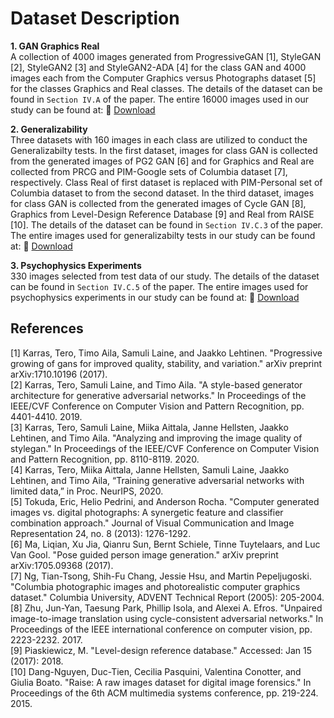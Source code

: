 # Dataset Description 

**1. GAN Graphics Real** </br>
A collection of 4000 images generated from ProgressiveGAN [1], StyleGAN [2], StyleGAN2 [3] and StyleGAN2-ADA [4] for the class GAN and 4000 images each from the Computer Graphics versus Photographs dataset [5] for the classes Graphics and Real classes. The details of the dataset can be found in `Section IV.A` of the paper. The entire 16000 images used in our study can be found at: :briefcase: [Download](https://www.google.com)

**2. Generalizability** </br>
Three datasets with 160 images in each class are utilized to conduct the Generalizabilty tests. In the first dataset, images for class GAN is collected from the generated images of PG2 GAN [6] and for Graphics and Real are collected from PRCG and PIM-Google sets of Columbia dataset [7], respectively. Class Real of first dataset is replaced with PIM-Personal set of Columbia dataset to from the second dataset. In the third dataset, images for class GAN is collected from the generated images of Cycle GAN [8], Graphics from Level-Design Reference Database [9] and Real from RAISE [10]. The details of the dataset can be found in `Section IV.C.3` of the paper. The entire images used for generalizabilty tests in our study can be found at: :briefcase: [Download](https://www.google.com)

**3. Psychophysics Experiments** </br>
330 images selected from test data of our study. The details of the dataset can be found in `Section IV.C.5` of the paper. The entire images used for psychophysics experiments in our study can be found at: :briefcase: [Download](https://www.google.com)

## References
[1] Karras, Tero, Timo Aila, Samuli Laine, and Jaakko Lehtinen. "Progressive growing of gans for improved quality, stability, and variation." arXiv preprint arXiv:1710.10196 (2017). </br>
[2] Karras, Tero, Samuli Laine, and Timo Aila. "A style-based generator architecture for generative adversarial networks." In Proceedings of the IEEE/CVF Conference on Computer Vision and Pattern Recognition, pp. 4401-4410. 2019. </br>
[3] Karras, Tero, Samuli Laine, Miika Aittala, Janne Hellsten, Jaakko Lehtinen, and Timo Aila. "Analyzing and improving the image quality of stylegan." In Proceedings of the IEEE/CVF Conference on Computer Vision and Pattern Recognition, pp. 8110-8119. 2020. </br>
[4] Karras, Tero, Miika Aittala, Janne Hellsten, Samuli Laine, Jaakko Lehtinen, and Timo Aila, “Training generative adversarial networks with limited data,” in Proc. NeurIPS, 2020. </br>
[5] Tokuda, Eric, Helio Pedrini, and Anderson Rocha. "Computer generated images vs. digital photographs: A synergetic feature and classifier combination approach." Journal of Visual Communication and Image Representation 24, no. 8 (2013): 1276-1292. </br>
[6] Ma, Liqian, Xu Jia, Qianru Sun, Bernt Schiele, Tinne Tuytelaars, and Luc Van Gool. "Pose guided person image generation." arXiv preprint arXiv:1705.09368 (2017).</br>
[7] Ng, Tian-Tsong, Shih-Fu Chang, Jessie Hsu, and Martin Pepeljugoski. "Columbia photographic images and photorealistic computer graphics dataset." Columbia University, ADVENT Technical Report (2005): 205-2004.</br>
[8] Zhu, Jun-Yan, Taesung Park, Phillip Isola, and Alexei A. Efros. "Unpaired image-to-image translation using cycle-consistent adversarial networks." In Proceedings of the IEEE international conference on computer vision, pp. 2223-2232. 2017.</br>
[9] Piaskiewicz, M. "Level-design reference database." Accessed: Jan 15 (2017): 2018.</br>
[10] Dang-Nguyen, Duc-Tien, Cecilia Pasquini, Valentina Conotter, and Giulia Boato. "Raise: A raw images dataset for digital image forensics." In Proceedings of the 6th ACM multimedia systems conference, pp. 219-224. 2015.
